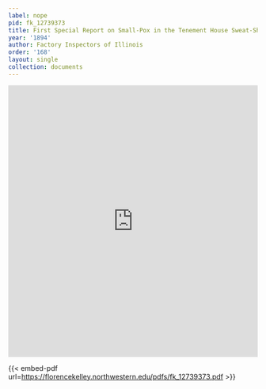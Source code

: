 ```yaml
---
label: nope
pid: fk_12739373
title: First Special Report on Small-Pox in the Tenement House Sweat-Shops of Chicago
year: '1894'
author: Factory Inspectors of Illinois
order: '168'
layout: single
collection: documents
---
```

<iframe src="https://northwestern.app.box.com/embed/s/jsyr8eq5qlhq7kmpbp7s1pm0kjqiiz6p?sortColumn=date&view=list" width="100%" height="550" frameborder="0" allowfullscreen webkitallowfullscreen msallowfullscreen></iframe>


{{< embed-pdf url=https://florencekelley.northwestern.edu/pdfs/fk_12739373.pdf >}}